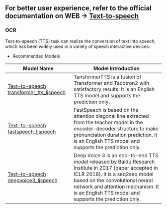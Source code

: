## **For better user experience, refer to the official documentation on WEB -> [Text-to-speech](https://www.paddlepaddle.org.cn/hublist)**

### OCR

Text-to-speech (TTS) task can realize the conversion of text into speech, which has been widely used in a variety of speech interactive devices.

- Recommended Models

| Model Name                                                   | Model Introduction                                           |
| ------------------------------------------------------------ | ------------------------------------------------------------ |
| [Text-to-speech transformer\_tts\_ljspeech](https://www.paddlepaddle.org.cn/hubdetail?name=transformer_tts_ljspeech&en_category=TextToSpeech) | TansformerTTS is a fusion of Transformer and Tacotron2 with satisfactory results. It is an English TTS model and supports the prediction only. |
| [Text-to-speech fastspeech\_ljspeech](https://www.paddlepaddle.org.cn/hubdetail?name=fastspeech_ljspeech&en_category=TextToSpeech) | FastSpeech is based on the attention diagonal line extracted from the teacher model in the encoder-decoder structure to make pronunciation duration prediction. It is an English TTS model and supports the prediction only. |
| [Text-to-speech deepvoice3\_ljspeech](https://www.paddlepaddle.org.cn/hubdetail?name=deepvoice3_ljspeech&en_category=TextToSpeech) | Deep Voice 3 is an end-to-end TTS model released by Baidu Research Institute in 2017 (paper accepted in ICLR 2018). It is a seq2seq model based on the convolutional neural network and attention mechanism. It is an English TTS model and supports the prediction only. |
